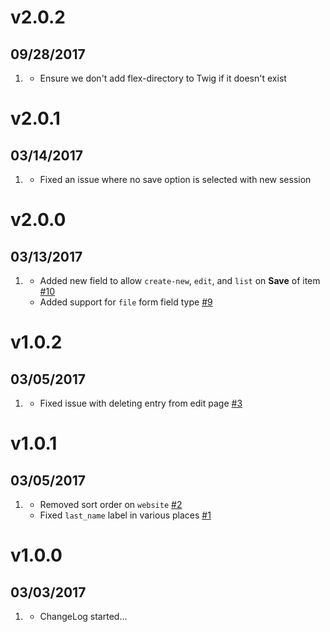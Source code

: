 # v2.0.2
##  09/28/2017

1. [](#bugfix)
    * Ensure we don't add flex-directory to Twig if it doesn't exist

# v2.0.1
##  03/14/2017

1. [](#bugfix)
    * Fixed an issue where no save option is selected with new session

# v2.0.0
##  03/13/2017

1. [](#new)
    * Added new field to allow `create-new`, `edit`, and `list` on **Save** of item [#10](https://github.com/trilbymedia/grav-plugin-flex-directory/issues/10)
    * Added support for `file` form field type [#9](https://github.com/trilbymedia/grav-plugin-flex-directory/issues/9)

# v1.0.2
##  03/05/2017

1. [](#bugfix)
    * Fixed issue with deleting entry from edit page [#3](https://github.com/trilbymedia/grav-plugin-flex-directory/issues/3)

# v1.0.1
##  03/05/2017

1. [](#bugfix)
    * Removed sort order on `website` [#2](https://github.com/trilbymedia/grav-plugin-flex-directory/issues/2)
    * Fixed `last_name` label in various places [#1](https://github.com/trilbymedia/grav-plugin-flex-directory/pull/1)

# v1.0.0
##  03/03/2017

1. [](#new)
    * ChangeLog started...
